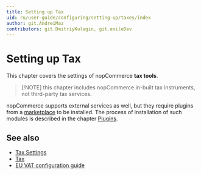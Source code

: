 ```yaml
---
title: Setting up Tax
uid: ru/user-guide/configuring/setting-up/taxes/index
author: git.AndreiMaz
contributors: git.DmitriyKulagin, git.exileDev
---
```


# Setting up Tax

This chapter covers the settings of nopCommerce **tax tools**.

> [!NOTE] this chapter includes nopCommerce in-built tax instruments, not third-party tax services.

nopCommerce supports external services as well, but they require plugins from a [marketplace](http://www.nopcommerce.com/marketplace) to be installed. The process of installation of such modules is described in the chapter [Plugins](xref:ru/developer/plugins/index).

## See also

* [Tax Settings](xref:en/user-guide/configuring/setting-up/taxes/tax-settings)
* [Tax](xref:en/user-guide/configuring/setting-up/taxes/tax/index)
* [EU VAT configuration guide](xref:en/user-guide/configuring/setting-up/taxes/eu-vat)
